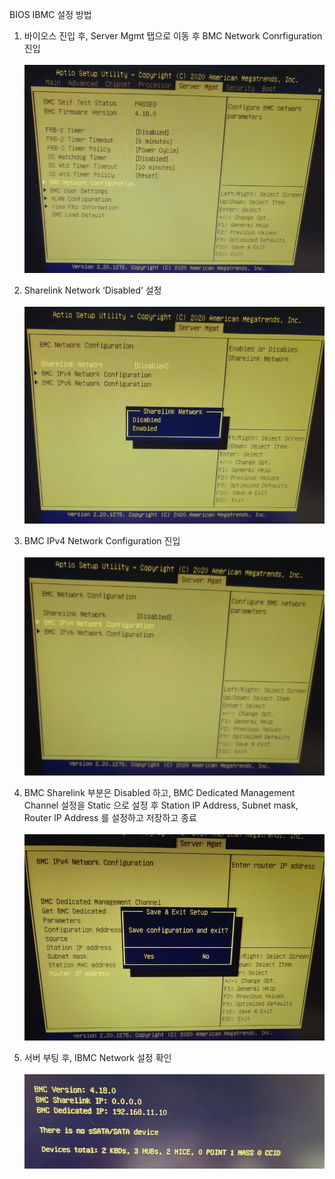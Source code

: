 
BIOS IBMC 설정 방법

1. 바이오스 진입 후, Server Mgmt 탭으로 이동 후 BMC Network Conrfiguration 진입<br><br>
![bmc1](https://github.com/hugo0762/SE/blob/main/IBMC_Config/images/bmc1.png)
2. Sharelink Network ‘Disabled’ 설정<br><br>
![bmc2](https://github.com/hugo0762/SE/blob/main/IBMC_Config/images/bmc2.png)

3. BMC IPv4 Network Configuration 진입<br><br>
![bmc3](https://github.com/hugo0762/SE/blob/main/IBMC_Config/images/bmc3.png)

4. BMC Sharelink 부분은 Disabled 하고, BMC Dedicated Management Channel 설정을 Static 으로 설정 후 Station IP Address, Subnet mask, Router IP Address 를 설정하고 저장하고  종료<br><br>
![bmc4](https://github.com/hugo0762/SE/blob/main/IBMC_Config/images/bmc4.png)

5. 서버 부팅 후, IBMC Network 설정 확인<br><br>
![bmc5](https://github.com/hugo0762/SE/blob/main/IBMC_Config/images/bmc5.png)
